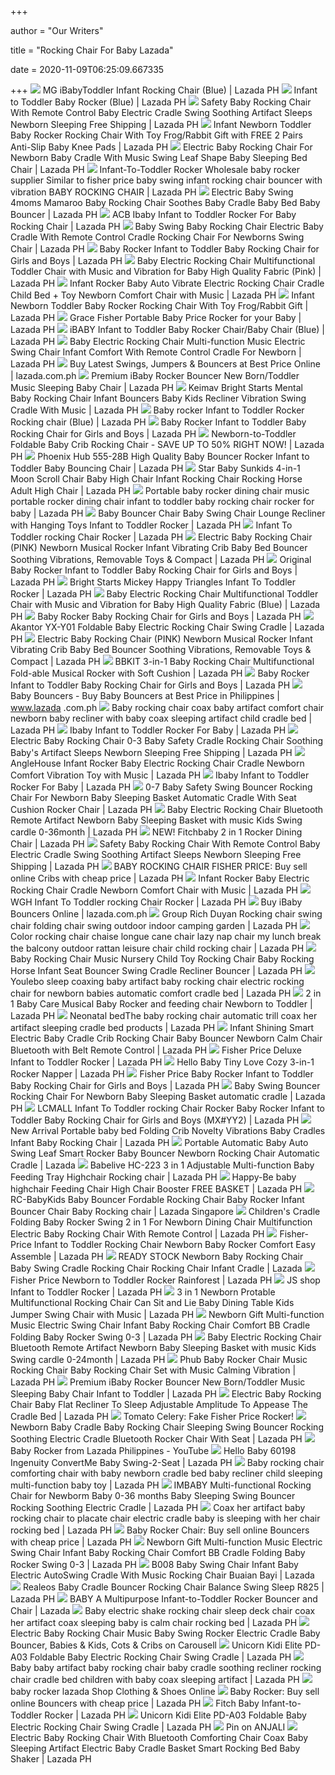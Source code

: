 +++
        
author = "Our Writers"
        
title = "Rocking Chair For Baby Lazada"
        
date = 2020-11-09T06:25:09.667335
        
+++
[ ![](https://ph-test-11.slatic.net/p/4/mg-fisher-price-to-toddler-infant-rocking-chair-blue-3779-46085021-bfc62eecc1d81ffb701c438f9369397f-catalog.jpg_340x340q80.jpg_.webp)](https://ph-test-11.slatic.net/p/4/mg-fisher-price-to-toddler-infant-rocking-chair-blue-3779-46085021-bfc62eecc1d81ffb701c438f9369397f-catalog.jpg_340x340q80.jpg_.webp) MG iBabyToddler Infant Rocking Chair (Blue) | Lazada PH
[ ![](https://ph-test-11.slatic.net/p/24c2b68836ed99a6ce1b5edc56ea3c4d.jpg_340x340q80.jpg_.webp)](https://ph-test-11.slatic.net/p/24c2b68836ed99a6ce1b5edc56ea3c4d.jpg_340x340q80.jpg_.webp) Infant to Toddler Baby Rocker (Blue) | Lazada PH
[ ![](https://my-test-11.slatic.net/p/6aab2e33c2f7f8eb5d85af63608f217a.jpg_720x720q80.jpg_.webp)](https://my-test-11.slatic.net/p/6aab2e33c2f7f8eb5d85af63608f217a.jpg_720x720q80.jpg_.webp) Safety Baby Rocking Chair With Remote Control Baby Electric Cradle Swing  Soothing Artifact Sleeps Newborn Sleeping Free Shipping | Lazada PH
[ ![](https://ph-test-11.slatic.net/p/55b771dd64ed391baf7fd41926c513e0.jpg_340x340q80.jpg_.webp)](https://ph-test-11.slatic.net/p/55b771dd64ed391baf7fd41926c513e0.jpg_340x340q80.jpg_.webp) Infant Newborn Toddler Baby Rocker Rocking Chair With Toy Frog/Rabbit Gift  with FREE 2 Pairs Anti-Slip Baby Knee Pads | Lazada PH
[ ![](https://my-test-11.slatic.net/p/d3d75c331ca53516c18d9c66a2d832f4.jpg_340x340q80.jpg_.webp)](https://my-test-11.slatic.net/p/d3d75c331ca53516c18d9c66a2d832f4.jpg_340x340q80.jpg_.webp) Electric Baby Rocking Chair For Newborn Baby Cradle With Music Swing Leaf  Shape Baby Sleeping Bed Chair | Lazada PH
[ ![](https://ph-test-11.slatic.net/shop/58486e6b8f2249487e85bed8b21126ae.jpeg)](https://ph-test-11.slatic.net/shop/58486e6b8f2249487e85bed8b21126ae.jpeg) Infant-To-Toddler Rocker Wholesale baby rocker supplier Similar to fisher  price baby swing infant rocking chair bouncer with vibration BABY ROCKING  CHAIR | Lazada PH
[ ![](https://my-test-11.slatic.net/p/435287fcc2f8fc5d5c9af1051fb72137.jpg_720x720q80.jpg_.webp)](https://my-test-11.slatic.net/p/435287fcc2f8fc5d5c9af1051fb72137.jpg_720x720q80.jpg_.webp) Electric Baby Swing 4moms Mamaroo Baby Rocking Chair Soothes Baby Cradle  Baby Bed Baby Bouncer | Lazada PH
[ ![](https://ph-test-11.slatic.net/p/7a5784ea6d06e222ceb40ee893c99bff.jpg)](https://ph-test-11.slatic.net/p/7a5784ea6d06e222ceb40ee893c99bff.jpg) ACB Ibaby Infant to Toddler Rocker For Baby Rocking Chair | Lazada PH
[ ![](https://my-test-11.slatic.net/p/c6d8bd87a7b2c05beabdb09f20eb23be.jpg_340x340q80.jpg_.webp)](https://my-test-11.slatic.net/p/c6d8bd87a7b2c05beabdb09f20eb23be.jpg_340x340q80.jpg_.webp) Baby Swing Baby Rocking Chair Electric Baby Cradle With Remote Control  Cradle Rocking Chair For Newborns Swing Chair | Lazada PH
[ ![](https://ph-test-11.slatic.net/p/2fa0981a0722eae1570ee54c1c50b406.jpg)](https://ph-test-11.slatic.net/p/2fa0981a0722eae1570ee54c1c50b406.jpg) Baby Rocker Infant to Toddler Baby Rocking Chair for Girls and Boys | Lazada  PH
[ ![](https://ph-test-11.slatic.net/p/ca58cfd2b7e8c57e8c71274e30334e08.jpg_340x340q80.jpg_.webp)](https://ph-test-11.slatic.net/p/ca58cfd2b7e8c57e8c71274e30334e08.jpg_340x340q80.jpg_.webp) Baby Electric Rocking Chair Multifunctional Toddler Chair with Music and  Vibration for Baby High Quality Fabric (Pink) | Lazada PH
[ ![](https://my-test-11.slatic.net/p/db494a2009e8b11d9e8c39519cff95b0.jpg_340x340q80.jpg_.webp)](https://my-test-11.slatic.net/p/db494a2009e8b11d9e8c39519cff95b0.jpg_340x340q80.jpg_.webp) Infant Rocker Baby Auto Vibrate Electric Rocking Chair Cradle Child Bed +  Toy Newborn Comfort Chair with Music | Lazada PH
[ ![](https://ph-test-11.slatic.net/p/f48b801aaf4f29a1c1a29934c3b27b67.jpg)](https://ph-test-11.slatic.net/p/f48b801aaf4f29a1c1a29934c3b27b67.jpg) Infant Newborn Toddler Baby Rocker Rocking Chair With Toy Frog/Rabbit Gift  | Lazada PH
[ ![](https://ph-test-11.slatic.net/p/5b5b5ee2abfacc7732d35f6cdff98874.jpg)](https://ph-test-11.slatic.net/p/5b5b5ee2abfacc7732d35f6cdff98874.jpg) Grace Fisher Portable Baby Price Rocker for your Baby | Lazada PH
[ ![](https://ph-test-11.slatic.net/original/e1910a5e33ffa9d0d77d6273da50f2c4.jpg_340x340q80.jpg_.webp)](https://ph-test-11.slatic.net/original/e1910a5e33ffa9d0d77d6273da50f2c4.jpg_340x340q80.jpg_.webp) iBABY Infant to Toddler Baby Rocker Chair/Baby Chair (Blue) | Lazada PH
[ ![](https://my-test-11.slatic.net/p/24076c8ed02d8fa989a2a2c3c48126ac.jpg)](https://my-test-11.slatic.net/p/24076c8ed02d8fa989a2a2c3c48126ac.jpg) Baby Electric Rocking Chair Multi-function Music Electric Swing Chair Infant  Comfort With Remote Control Cradle For Newborn | Lazada PH
[ ![](https://ph-test-11.slatic.net/p/d2c09724fd8ee95fa1b954b8da212381.jpg)](https://ph-test-11.slatic.net/p/d2c09724fd8ee95fa1b954b8da212381.jpg) Buy Latest Swings, Jumpers & Bouncers at Best Price Online | lazada.com.ph
[ ![](https://ph-test-11.slatic.net/p/32e97a470a63b44de7164dcf3f3aee3a.jpg_340x340q80.jpg_.webp)](https://ph-test-11.slatic.net/p/32e97a470a63b44de7164dcf3f3aee3a.jpg_340x340q80.jpg_.webp) Premium iBaby Rocker Bouncer New Born/Toddler Music Sleeping Baby Chair |  Lazada PH
[ ![](https://ph-test-11.slatic.net/p/4/keimav-bright-starts-mental-baby-rocking-chair-infant-bouncers-babykids-recliner-vibration-swing-cradle-with-music-3544-3017115-71f29af00b2593318c34542bc5b7f4b2-zoom.jpg_340x340q80.jpg_.webp)](https://ph-test-11.slatic.net/p/4/keimav-bright-starts-mental-baby-rocking-chair-infant-bouncers-babykids-recliner-vibration-swing-cradle-with-music-3544-3017115-71f29af00b2593318c34542bc5b7f4b2-zoom.jpg_340x340q80.jpg_.webp) Keimav Bright Starts Mental Baby Rocking Chair Infant Bouncers Baby Kids  Recliner Vibration Swing Cradle With Music | Lazada PH
[ ![](https://ph-test-11.slatic.net/original/f9382590cb85978486c2bec1cd4eee41.jpg_340x340q80.jpg_.webp)](https://ph-test-11.slatic.net/original/f9382590cb85978486c2bec1cd4eee41.jpg_340x340q80.jpg_.webp) Baby rocker Infant to Toddler Rocker Rocking chair (Blue) | Lazada PH
[ ![](https://ph-test-11.slatic.net/shop/eeb2001244bbf8d85bfd416f97025559.jpeg)](https://ph-test-11.slatic.net/shop/eeb2001244bbf8d85bfd416f97025559.jpeg) Baby Rocker Infant to Toddler Baby Rocking Chair for Girls and Boys | Lazada  PH
[ ![](https://ph-test-11.slatic.net/shop/52789431ae5b28032070fa579ec23384.jpeg)](https://ph-test-11.slatic.net/shop/52789431ae5b28032070fa579ec23384.jpeg) Newborn-to-Toddler Foldable Baby Crib Rocking Chair - SAVE UP TO 50% RIGHT  NOW! | Lazada PH
[ ![](https://ph-test-11.slatic.net/p/4ed22d5961d39e64ef4ae1594623b0e1.jpg_340x340q80.jpg_.webp)](https://ph-test-11.slatic.net/p/4ed22d5961d39e64ef4ae1594623b0e1.jpg_340x340q80.jpg_.webp) Phoenix Hub 555-28B High Quality Baby Bouncer Rocker Infant to Toddler Baby  Bouncing Chair | Lazada PH
[ ![](https://ph-test-11.slatic.net/p/b9aa11838743fb959a7daad50349fc65.jpg)](https://ph-test-11.slatic.net/p/b9aa11838743fb959a7daad50349fc65.jpg) Star Baby Sunkids 4-in-1 Moon Scroll Chair Baby High Chair Infant Rocking  Chair Rocking Horse Adult High Chair | Lazada PH
[ ![](https://ph-test-11.slatic.net/p/cf8f70d8059379e144865392aead3b2e.jpg)](https://ph-test-11.slatic.net/p/cf8f70d8059379e144865392aead3b2e.jpg) Portable baby rocker dining chair music portable rocker dining chair infant  to toddler baby rocking chair rocker for baby | Lazada PH
[ ![](https://ph-test-11.slatic.net/original/ddd7650c46c4b10edb0bf0503a4063b5.jpg_340x340q80.jpg_.webp)](https://ph-test-11.slatic.net/original/ddd7650c46c4b10edb0bf0503a4063b5.jpg_340x340q80.jpg_.webp) Baby Bouncer Chair Baby Swing Chair Lounge Recliner with Hanging Toys Infant  to Toddler Rocker | Lazada PH
[ ![](https://ph-test-11.slatic.net/p/4f7082fd17502524d1a4a60ee5442635.jpg_340x340q80.jpg_.webp)](https://ph-test-11.slatic.net/p/4f7082fd17502524d1a4a60ee5442635.jpg_340x340q80.jpg_.webp) Infant To Toddler rocking Chair Rocker | Lazada PH
[ ![](https://ph-test-11.slatic.net/p/a48a2cab8375361723491e026dd67c5a.jpg_720x720q80.jpg_.webp)](https://ph-test-11.slatic.net/p/a48a2cab8375361723491e026dd67c5a.jpg_720x720q80.jpg_.webp) Electric Baby Rocking Chair (PINK) Newborn Musical Rocker Infant Vibrating  Crib Baby Bed Bouncer Soothing Vibrations, Removable Toys & Compact | Lazada  PH
[ ![](https://ph-test-11.slatic.net/p/59997a7d71211d4b3efee5680754c658.jpg_340x340q80.jpg_.webp)](https://ph-test-11.slatic.net/p/59997a7d71211d4b3efee5680754c658.jpg_340x340q80.jpg_.webp) Original Baby Rocker Infant to Toddler Baby Rocking Chair for Girls and  Boys | Lazada PH
[ ![](https://ph-test-11.slatic.net/p/3ceca9b7d38479b09f981b501c965173.jpg)](https://ph-test-11.slatic.net/p/3ceca9b7d38479b09f981b501c965173.jpg) Bright Starts Mickey Happy Triangles Infant To Toddler Rocker | Lazada PH
[ ![](https://ph-test-11.slatic.net/shop/86714b107580be170f93d2435716825a.jpeg)](https://ph-test-11.slatic.net/shop/86714b107580be170f93d2435716825a.jpeg) Baby Electric Rocking Chair Multifunctional Toddler Chair with Music and  Vibration for Baby High Quality Fabric (Blue) | Lazada PH
[ ![](https://ph-test-11.slatic.net/p/9ed250e0ba539b53eb378b9045be32b1.jpg_340x340q80.jpg_.webp)](https://ph-test-11.slatic.net/p/9ed250e0ba539b53eb378b9045be32b1.jpg_340x340q80.jpg_.webp) Baby Rocker Baby Rocking Chair for Girls and Boys | Lazada PH
[ ![](https://ph-test-11.slatic.net/p/f4175432d5fd9a26646b9e968780545a.jpg)](https://ph-test-11.slatic.net/p/f4175432d5fd9a26646b9e968780545a.jpg) Akantor YX-Y01 Foldable Baby Electric Rocking Chair Swing Cradle | Lazada PH
[ ![](https://ph-test-11.slatic.net/p/a48a2cab8375361723491e026dd67c5a.jpg_340x340q80.jpg_.webp)](https://ph-test-11.slatic.net/p/a48a2cab8375361723491e026dd67c5a.jpg_340x340q80.jpg_.webp) Electric Baby Rocking Chair (PINK) Newborn Musical Rocker Infant Vibrating  Crib Baby Bed Bouncer Soothing Vibrations, Removable Toys & Compact | Lazada  PH
[ ![](https://ph-test-11.slatic.net/p/c842f76a931f126a697624958070c43c.jpg_340x340q80.jpg_.webp)](https://ph-test-11.slatic.net/p/c842f76a931f126a697624958070c43c.jpg_340x340q80.jpg_.webp) BBKIT 3-in-1 Baby Rocking Chair Multifunctional Fold-able Musical Rocker  with Soft Cushion | Lazada PH
[ ![](https://ph-test-11.slatic.net/p/269df5ee88147b1e3c149d584ed43df9.jpg_340x340q80.jpg_.webp)](https://ph-test-11.slatic.net/p/269df5ee88147b1e3c149d584ed43df9.jpg_340x340q80.jpg_.webp) Baby Rocker Infant to Toddler Baby Rocking Chair for Girls and Boys | Lazada  PH
[ ![](https://ph-test-11.slatic.net/p/317b41b413eed76dcc66fa6693ff18af.jpg)](https://ph-test-11.slatic.net/p/317b41b413eed76dcc66fa6693ff18af.jpg) Baby Bouncers - Buy Baby Bouncers at Best Price in Philippines | www.lazada .com.ph
[ ![](https://my-test-11.slatic.net/p/57059c05752b26438801b7cf9a49aae3.jpg_340x340q80.jpg_.webp)](https://my-test-11.slatic.net/p/57059c05752b26438801b7cf9a49aae3.jpg_340x340q80.jpg_.webp) Baby rocking chair coax baby artifact comfort chair newborn baby recliner  with baby coax sleeping artifact child cradle bed | Lazada PH
[ ![](https://my-test-11.slatic.net/p/7498e9728076ec6d11ebde0ad5795709.png_340x340q80.jpg_.webp)](https://my-test-11.slatic.net/p/7498e9728076ec6d11ebde0ad5795709.png_340x340q80.jpg_.webp) Ibaby Infant to Toddler Rocker For Baby | Lazada PH
[ ![](https://my-test-11.slatic.net/p/59e1ac9b26afda1c0d70221a2ac78c47.jpg_340x340q80.jpg_.webp)](https://my-test-11.slatic.net/p/59e1ac9b26afda1c0d70221a2ac78c47.jpg_340x340q80.jpg_.webp) Electric Baby Rocking Chair 0-3 Baby Safety Cradle Rocking Chair Soothing  Baby's Artifact Sleeps Newborn Sleeping Free Shipping | Lazada PH
[ ![](https://my-test-11.slatic.net/p/a8c933518b5d74f324e22637e4932a9b.jpg_340x340q80.jpg_.webp)](https://my-test-11.slatic.net/p/a8c933518b5d74f324e22637e4932a9b.jpg_340x340q80.jpg_.webp) AngleHouse Infant Rocker Baby Electric Rocking Chair Cradle Newborn Comfort  Vibration Toy with Music | Lazada PH
[ ![](https://ph-test-11.slatic.net/p/mdc/11c67e17c760a81d6705ba421fd42d6f.jpg)](https://ph-test-11.slatic.net/p/mdc/11c67e17c760a81d6705ba421fd42d6f.jpg) Ibaby Infant to Toddler Rocker For Baby | Lazada PH
[ ![](https://my-test-11.slatic.net/p/5012d72e13c0e50697f8ac82d3e3819e.jpg_340x340q80.jpg_.webp)](https://my-test-11.slatic.net/p/5012d72e13c0e50697f8ac82d3e3819e.jpg_340x340q80.jpg_.webp) 0-7 Baby Safety Swing Bouncer Rocking Chair For Newborn Baby Sleeping  Basket Automatic Cradle With Seat Cushion Rocker Chair | Lazada PH
[ ![](https://my-test-11.slatic.net/p/9941cb9da728a14d5ca3b11844218c0c.jpg_340x340q80.jpg_.webp)](https://my-test-11.slatic.net/p/9941cb9da728a14d5ca3b11844218c0c.jpg_340x340q80.jpg_.webp) Baby Electric Rocking Chair Bluetooth Remote Artifact Newborn Baby Sleeping  Basket with music Kids Swing cardle 0-36month | Lazada PH
[ ![](https://ph-test-11.slatic.net/p/f9c7f27700f30851a2cffda0448d6c58.jpg)](https://ph-test-11.slatic.net/p/f9c7f27700f30851a2cffda0448d6c58.jpg) NEW! Fitchbaby 2 in 1 Rocker Dining Chair | Lazada PH
[ ![](https://my-test-11.slatic.net/p/11a6d4e2867039c781aaa59df85f24c0.jpg_720x720q80.jpg_.webp)](https://my-test-11.slatic.net/p/11a6d4e2867039c781aaa59df85f24c0.jpg_720x720q80.jpg_.webp) Safety Baby Rocking Chair With Remote Control Baby Electric Cradle Swing  Soothing Artifact Sleeps Newborn Sleeping Free Shipping | Lazada PH
[ ![](https://ph-test-11.slatic.net/p/71d2515fd78c30b41e0ef026e2435b97.jpg_340x340q80.jpg_.webp)](https://ph-test-11.slatic.net/p/71d2515fd78c30b41e0ef026e2435b97.jpg_340x340q80.jpg_.webp) BABY ROCKING CHAIR FISHER PRICE: Buy sell online Cribs with cheap price |  Lazada PH
[ ![](https://my-test-11.slatic.net/p/ca07aacf0e0da0ed1342412f526e828d.jpg_340x340q80.jpg_.webp)](https://my-test-11.slatic.net/p/ca07aacf0e0da0ed1342412f526e828d.jpg_340x340q80.jpg_.webp) Infant Rocker Baby Electric Rocking Chair Cradle Newborn Comfort Chair with  Music | Lazada PH
[ ![](https://ph-test-11.slatic.net/shop/ad1f6a052c62097a37d41d3b42b66cb2.jpeg)](https://ph-test-11.slatic.net/shop/ad1f6a052c62097a37d41d3b42b66cb2.jpeg) WGH Infant To Toddler rocking Chair Rocker | Lazada PH
[ ![](https://ph-test-11.slatic.net/p/0b66790eb659bcbe281fe00c9cc2482b.jpg)](https://ph-test-11.slatic.net/p/0b66790eb659bcbe281fe00c9cc2482b.jpg) Buy iBaby Bouncers Online | lazada.com.ph
[ ![](https://ph-test-11.slatic.net/p/753e7aac1039139966a54a7c6ca8f788.jpg_340x340q80.jpg_.webp)](https://ph-test-11.slatic.net/p/753e7aac1039139966a54a7c6ca8f788.jpg_340x340q80.jpg_.webp) Group Rich Duyan Rocking chair swing chair folding chair swing outdoor  indoor camping garden | Lazada PH
[ ![](https://my-test-11.slatic.net/p/ac67a03feb63a0e5d14330dbeae8c0ad.png_340x340q80.jpg_.webp)](https://my-test-11.slatic.net/p/ac67a03feb63a0e5d14330dbeae8c0ad.png_340x340q80.jpg_.webp)  Color rocking chair chaise longue cane chair lazy nap chair my  lunch break the balcony outdoor rattan leisure chair child rocking chair |  Lazada PH
[ ![](https://my-test-11.slatic.net/p/48440ab54de6587c2bbc31661773a1a5.jpg_340x340q80.jpg_.webp)](https://my-test-11.slatic.net/p/48440ab54de6587c2bbc31661773a1a5.jpg_340x340q80.jpg_.webp) Baby Rocking Chair Music Nursery Child Toy Rocking Chair Baby Rocking Horse Infant  Seat Bouncer Swing Cradle Recliner Bouncer | Lazada PH
[ ![](https://my-test-11.slatic.net/p/00357db0159dfbfbb594e7dc3ae372c5.jpg_340x340q80.jpg_.webp)](https://my-test-11.slatic.net/p/00357db0159dfbfbb594e7dc3ae372c5.jpg_340x340q80.jpg_.webp) Youlebo sleep coaxing baby artifact baby rocking chair electric rocking  chair for newborn babies automatic comfort cradle bed | Lazada PH
[ ![](https://ph-test-11.slatic.net/p/14fe04512f647bc9a3571624226ff607.jpg_340x340q80.jpg_.webp)](https://ph-test-11.slatic.net/p/14fe04512f647bc9a3571624226ff607.jpg_340x340q80.jpg_.webp) 2 in 1 Baby Care Musical Baby Rocker and feeding chair Newborn to Toddler |  Lazada PH
[ ![](https://my-test-11.slatic.net/p/d6a587283459742d54700c7cd6129c70.jpg_340x340q80.jpg_.webp)](https://my-test-11.slatic.net/p/d6a587283459742d54700c7cd6129c70.jpg_340x340q80.jpg_.webp) Neonatal bedThe baby rocking chair automatic trill coax her artifact  sleeping cradle bed products | Lazada PH
[ ![](https://my-test-11.slatic.net/p/0f444e0132319477c4cae7ed74a45d7c.jpg_720x720q80.jpg_.webp)](https://my-test-11.slatic.net/p/0f444e0132319477c4cae7ed74a45d7c.jpg_720x720q80.jpg_.webp) Infant Shining Smart Electric Baby Cradle Crib Rocking Chair Baby Bouncer  Newborn Calm Chair Bluetooth with Belt Remote Control | Lazada PH
[ ![](https://ph-test-11.slatic.net/p/71921c4bc9d77365b551f7bddb3f5c6c.jpg_340x340q80.jpg_.webp)](https://ph-test-11.slatic.net/p/71921c4bc9d77365b551f7bddb3f5c6c.jpg_340x340q80.jpg_.webp) Fisher Price Deluxe Infant to Toddler Rocker | Lazada PH
[ ![](https://ph-test-11.slatic.net/p/abc39a129408647f892cf14cdf78e822.jpg_340x340q80.jpg_.webp)](https://ph-test-11.slatic.net/p/abc39a129408647f892cf14cdf78e822.jpg_340x340q80.jpg_.webp) Hello Baby Tiny Love Cozy 3-in-1 Rocker Napper | Lazada PH
[ ![](https://ph-test-11.slatic.net/p/d49cf8ae972883650fc8ec977cedd19e.jpg_340x340q80.jpg_.webp)](https://ph-test-11.slatic.net/p/d49cf8ae972883650fc8ec977cedd19e.jpg_340x340q80.jpg_.webp) Fisher Price Baby Rocker Infant to Toddler Baby Rocking Chair for Girls and  Boys | Lazada PH
[ ![](https://my-test-11.slatic.net/p/39c608a82043d36865545d1404a63a9d.jpg_340x340q80.jpg_.webp)](https://my-test-11.slatic.net/p/39c608a82043d36865545d1404a63a9d.jpg_340x340q80.jpg_.webp) Baby Swing Bouncer Rocking Chair For Newborn Baby Sleeping Basket automatic  cradle | Lazada PH
[ ![](https://ph-test-11.slatic.net/p/eb7c1878012974a76aa9cf0b7085f350.jpg_340x340q80.jpg_.webp)](https://ph-test-11.slatic.net/p/eb7c1878012974a76aa9cf0b7085f350.jpg_340x340q80.jpg_.webp) LCMALL Infant To Toddler rocking Chair Rocker Baby Rocker Infant to Toddler Baby  Rocking Chair for Girls and Boys (MX#YY2) | Lazada PH
[ ![](https://ph-test-11.slatic.net/p/acb0c8cb2373f3678a5e62bf27b226b2.jpg_340x340q80.jpg_.webp)](https://ph-test-11.slatic.net/p/acb0c8cb2373f3678a5e62bf27b226b2.jpg_340x340q80.jpg_.webp) New Arrival Portable baby bed Folding Crib Novelty Vibrations Baby Cradles Infant  Baby Rocking Chair | Lazada PH
[ ![](https://my-test-11.slatic.net/p/2d733dd2777f8c307ef5ba6b738175c9.jpg_720x720q80.jpg_.webp)](https://my-test-11.slatic.net/p/2d733dd2777f8c307ef5ba6b738175c9.jpg_720x720q80.jpg_.webp) Portable Automatic Baby Auto Swing Leaf Smart Rocker Baby Bouncer Newborn  Rocking Chair Automatic Cradle | Lazada
[ ![](https://ph-test-11.slatic.net/p/a06d4509db5d0d5af975bdbe1e789fa5.jpg_340x340q80.jpg_.webp)](https://ph-test-11.slatic.net/p/a06d4509db5d0d5af975bdbe1e789fa5.jpg_340x340q80.jpg_.webp) Babelive HC-223 3 in 1 Adjustable Multi-function Baby Feeding Tray  Highchair Rocking chair | Lazada PH
[ ![](https://ph-test-11.slatic.net/p/aec356e1e259a7dbeb3bb86a11bd2ceb.jpg_340x340q80.jpg_.webp)](https://ph-test-11.slatic.net/p/aec356e1e259a7dbeb3bb86a11bd2ceb.jpg_340x340q80.jpg_.webp) Happy-Be baby highchair Feeding Chair High Chair Booster FREE BASKET |  Lazada PH
[ ![](https://laz-img-sg.alicdn.com/p/89b2d9941b2741d3431811f4160bf88f.png_340x340q80.jpg_.webp)](https://laz-img-sg.alicdn.com/p/89b2d9941b2741d3431811f4160bf88f.png_340x340q80.jpg_.webp) RC-BabyKids Baby Bouncer Fordable Rocking Chair Baby Rocker Infant Bouncer Chair  Baby Rocking chair | Lazada Singapore
[ ![](https://my-test-11.slatic.net/p/e9028cf06697e6eb069710905b121af1.jpg_720x720q80.jpg_.webp)](https://my-test-11.slatic.net/p/e9028cf06697e6eb069710905b121af1.jpg_720x720q80.jpg_.webp) Children's Cradle Folding Baby Rocker Swing 2 in 1 For Newborn Dining Chair  Multifunction Electric Baby Rocking Chair With Remote Control | Lazada PH
[ ![](https://ph-test-11.slatic.net/p/959adb72bd89d8558076185b06c8ff3e.jpg_340x340q80.jpg_.webp)](https://ph-test-11.slatic.net/p/959adb72bd89d8558076185b06c8ff3e.jpg_340x340q80.jpg_.webp) Fisher-Price Infant to Toddler Rocking Chair Newborn Baby Rocker Comfort  Easy Assemble | Lazada PH
[ ![](https://my-live-02.slatic.net/p/ace86b4a1bf423fd088b6e95670e0f95.jpg)](https://my-live-02.slatic.net/p/ace86b4a1bf423fd088b6e95670e0f95.jpg) READY STOCK Newborn Baby Rocking Chair Baby Swing Cradle Rocking  Chair Rocking Chair Infant Cradle | Lazada
[ ![](https://ph-test-11.slatic.net/p/8fd32507425bb3480c11085c5b5061e5.jpg)](https://ph-test-11.slatic.net/p/8fd32507425bb3480c11085c5b5061e5.jpg) Fisher Price Newborn to Toddler Rocker Rainforest | Lazada PH
[ ![](https://ph-test-11.slatic.net/p/1dd72cd2b7b4dd210c17ca258e4045da.jpg)](https://ph-test-11.slatic.net/p/1dd72cd2b7b4dd210c17ca258e4045da.jpg) JS shop Infant to Toddler Rocker | Lazada PH
[ ![](https://my-test-11.slatic.net/p/8eafce71c8460c9ec178ff2a87f0bfb5.jpg_340x340q80.jpg_.webp)](https://my-test-11.slatic.net/p/8eafce71c8460c9ec178ff2a87f0bfb5.jpg_340x340q80.jpg_.webp) 3 in 1 Newborn Protable Multifunctional Rocking Chair Can Sit and Lie Baby  Dining Table Kids Jumper Swing Chair with Music | Lazada PH
[ ![](https://my-test-11.slatic.net/p/6d4f626927a76e162f9a6ded2159847f.jpg_340x340q80.jpg_.webp)](https://my-test-11.slatic.net/p/6d4f626927a76e162f9a6ded2159847f.jpg_340x340q80.jpg_.webp) Newborn Gift Multi-function Music Electric Swing Chair Infant Baby Rocking  Chair Comfort BB Cradle Folding Baby Rocker Swing 0-3 | Lazada PH
[ ![](https://my-test-11.slatic.net/p/45b4ddb1caea689527d4397748dc2a4d.jpg)](https://my-test-11.slatic.net/p/45b4ddb1caea689527d4397748dc2a4d.jpg) Baby Electric Rocking Chair Bluetooth Remote Artifact Newborn Baby Sleeping  Basket with music Kids Swing cardle 0-24month | Lazada PH
[ ![](https://ph-test-11.slatic.net/p/8c5c02c0109d95c8c6a1a9cc9390180d.jpg)](https://ph-test-11.slatic.net/p/8c5c02c0109d95c8c6a1a9cc9390180d.jpg) Phub Baby Rocker Chair Music Rocking Chair Baby Rocking Chair Set with  Music Calming Vibration | Lazada PH
[ ![](https://ph-test-11.slatic.net/p/428f628941924523c8ae977bde6b7193.jpg_720x720q80.jpg_.webp)](https://ph-test-11.slatic.net/p/428f628941924523c8ae977bde6b7193.jpg_720x720q80.jpg_.webp) Premium iBaby Rocker Bouncer New Born/Toddler Music Sleeping Baby Chair  Infant to Toddler | Lazada PH
[ ![](https://my-test-11.slatic.net/p/cce24fdb91731f364947cf638279ab54.jpg_340x340q80.jpg_.webp)](https://my-test-11.slatic.net/p/cce24fdb91731f364947cf638279ab54.jpg_340x340q80.jpg_.webp) Electric Baby Rocking Chair Baby Flat Recliner To Sleep Adjustable  Amplitude To Appease The Cradle Bed | Lazada PH
[ ![](http://2.bp.blogspot.com/-mnpOmpYZN6k/VYjQQl7TpjI/AAAAAAAAAv8/C4y7WJCmM0U/s1600/fisher-price-.jpg)](http://2.bp.blogspot.com/-mnpOmpYZN6k/VYjQQl7TpjI/AAAAAAAAAv8/C4y7WJCmM0U/s1600/fisher-price-.jpg) Tomato Celery: Fake Fisher Price Rocker!
[ ![](https://my-test-11.slatic.net/p/47c309607fa5a0a5ab2572dc99b0d99a.jpg)](https://my-test-11.slatic.net/p/47c309607fa5a0a5ab2572dc99b0d99a.jpg) Newborn Baby Cradle Baby Rocking Chair Sleeping Swing Bouncer Rocking  Soothing Electric Cradle Bluetooth Rocker Chair With Seat | Lazada PH
[ ![](https://i.ytimg.com/vi/DrpzqMGEgZI/hqdefault.jpg)](https://i.ytimg.com/vi/DrpzqMGEgZI/hqdefault.jpg) Baby Rocker from Lazada Philippines - YouTube
[ ![](https://ph-test-11.slatic.net/p/83b0dff8e8fa4179264b71423d44ed52.jpg_340x340q80.jpg_.webp)](https://ph-test-11.slatic.net/p/83b0dff8e8fa4179264b71423d44ed52.jpg_340x340q80.jpg_.webp) Hello Baby 60198 Ingenuity ConvertMe Baby Swing-2-Seat | Lazada PH
[ ![](https://my-test-11.slatic.net/p/b0210f9dbed7deb91ce420e248d56675.jpg_340x340q80.jpg_.webp)](https://my-test-11.slatic.net/p/b0210f9dbed7deb91ce420e248d56675.jpg_340x340q80.jpg_.webp) Baby rocking chair comforting chair with baby newborn cradle bed baby  recliner child sleeping multi-function baby toy | Lazada PH
[ ![](https://my-test-11.slatic.net/p/86e66903b1751129e9f61e0e64873f1d.jpg_340x340q80.jpg_.webp)](https://my-test-11.slatic.net/p/86e66903b1751129e9f61e0e64873f1d.jpg_340x340q80.jpg_.webp) IMBABY Multi-functional Rocking Chair for Newborm Baby 0-36 months Baby  Sleeping Swing Bouncer Rocking Soothing Electric Cradle | Lazada PH
[ ![](https://ph-test-11.slatic.net/p/8ee81dae3975b18dfcf4bd8caa83db0a.jpg_340x340q80.jpg_.webp)](https://ph-test-11.slatic.net/p/8ee81dae3975b18dfcf4bd8caa83db0a.jpg_340x340q80.jpg_.webp) Coax her artifact baby rocking chair to placate chair electric cradle baby  is sleeping with her chair rocking bed | Lazada PH
[ ![](https://ph-test-11.slatic.net/p/0045147e11073fb92a34df2cd670f869.jpg_340x340q80.jpg_.webp)](https://ph-test-11.slatic.net/p/0045147e11073fb92a34df2cd670f869.jpg_340x340q80.jpg_.webp) Baby Rocker Chair: Buy sell online Bouncers with cheap price | Lazada PH
[ ![](https://my-test-11.slatic.net/p/5214f036869c3656afd0a445c2d939ba.jpg_340x340q80.jpg_.webp)](https://my-test-11.slatic.net/p/5214f036869c3656afd0a445c2d939ba.jpg_340x340q80.jpg_.webp) Newborn Gift Multi-function Music Electric Swing Chair Infant Baby Rocking  Chair Comfort BB Cradle Folding Baby Rocker Swing 0-3 | Lazada PH
[ ![](https://my-test-11.slatic.net/p/998375f71e2a68416213c8d9321cdfa1.jpg)](https://my-test-11.slatic.net/p/998375f71e2a68416213c8d9321cdfa1.jpg) B008 Baby Swing Chair Infant Baby Electric AutoSwing Cradle With Music Rocking  Chair Buaian Bayi | Lazada
[ ![](https://my-test-11.slatic.net/p/7e81397286809d7ad42b6bab7e6de351.jpg_720x720q80.jpg_.webp)](https://my-test-11.slatic.net/p/7e81397286809d7ad42b6bab7e6de351.jpg_720x720q80.jpg_.webp) Realeos Baby Cradle Bouncer Rocking Chair Balance Swing Sleep R825 | Lazada  PH
[ ![](https://my-test-11.slatic.net/p/cf8593a4237fe07b526b10d829ec53b8.jpg_340x340q80.jpg_.webp)](https://my-test-11.slatic.net/p/cf8593a4237fe07b526b10d829ec53b8.jpg_340x340q80.jpg_.webp) BABY A Multipurpose Infant-to-Toddler Rocker Bouncer and Chair | Lazada
[ ![](https://my-test-11.slatic.net/p/1b9252a382a95f7af83f2d3ba4b59d12.jpg_340x340q80.jpg_.webp)](https://my-test-11.slatic.net/p/1b9252a382a95f7af83f2d3ba4b59d12.jpg_340x340q80.jpg_.webp) Baby electric shake rocking chair sleep deck chair coax her artifact coax  sleeping baby is calm chair rocking bed | Lazada PH
[ ![](https://media.karousell.com/media/photos/products/2019/01/02/baby_bouncer_1546403227_f3f0b137_progressive.jpg)](https://media.karousell.com/media/photos/products/2019/01/02/baby_bouncer_1546403227_f3f0b137_progressive.jpg) Electric Baby Rocking Chair Music Baby Swing Rocker Electric Cradle Baby  Bouncer, Babies & Kids, Cots & Cribs on Carousell
[ ![](https://ph-test-11.slatic.net/p/66a5fd863e276330863ac9940ca3e5e7.jpg)](https://ph-test-11.slatic.net/p/66a5fd863e276330863ac9940ca3e5e7.jpg) Unicorn Kidi Elite PD-A03 Foldable Baby Electric Rocking Chair Swing Cradle  | Lazada PH
[ ![](https://my-test-11.slatic.net/p/0dd8cbb7428df3fbef38e80554dc8b91.jpg_340x340q80.jpg_.webp)](https://my-test-11.slatic.net/p/0dd8cbb7428df3fbef38e80554dc8b91.jpg_340x340q80.jpg_.webp) Baby baby artifact baby rocking chair baby cradle soothing recliner rocking  chair cradle bed children with baby coax sleeping artifact | Lazada PH
[ ![](https://ph-test-11.slatic.net/p/e788b2a99f7b56c672df90d0d315cf55.jpg)](https://ph-test-11.slatic.net/p/e788b2a99f7b56c672df90d0d315cf55.jpg) baby rocker lazada Shop Clothing & Shoes Online
[ ![](https://ph-test-11.slatic.net/p/ee3b5692ca1d32ac03a5163104a11e50.jpg_340x340q80.jpg_.webp)](https://ph-test-11.slatic.net/p/ee3b5692ca1d32ac03a5163104a11e50.jpg_340x340q80.jpg_.webp) Baby Rocker: Buy sell online Bouncers with cheap price | Lazada PH
[ ![](https://ph-test-11.slatic.net/p/85842907a561d22f9177002295741cac.jpg)](https://ph-test-11.slatic.net/p/85842907a561d22f9177002295741cac.jpg) Fitch Baby Infant-to-Toddler Rocker | Lazada PH
[ ![](https://ph-test-11.slatic.net/p/6fc4d273a7254fb2e049c4013b8c4285.jpg)](https://ph-test-11.slatic.net/p/6fc4d273a7254fb2e049c4013b8c4285.jpg) Unicorn Kidi Elite PD-A03 Foldable Baby Electric Rocking Chair Swing Cradle  | Lazada PH
[ ![](https://i.pinimg.com/originals/85/31/e7/8531e798322df38a74344d424c5e5bcb.jpg)](https://i.pinimg.com/originals/85/31/e7/8531e798322df38a74344d424c5e5bcb.jpg) Pin on ANJALI
[ ![](https://my-test-11.slatic.net/p/5ae8c366c3d0ff4dad2877cee9caeb3a.jpg_340x340q80.jpg_.webp)](https://my-test-11.slatic.net/p/5ae8c366c3d0ff4dad2877cee9caeb3a.jpg_340x340q80.jpg_.webp) Electric Baby Rocking Chair With Bluetooth Comforting Chair Coax Baby  Sleeping Artifact Electric Baby Cradle Basket Smart Rocking Bed Baby Shaker  | Lazada PH
